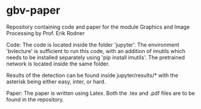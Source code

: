 # gbv-paper
Repository containing code and paper for the module Graphics and Image Processing by Prof. Erik Rodner

Code: The code is located inside the folder 'jupyter'. The environment 'bvlecture' is sufficient to run this code, with an addition of imutils which needs to be installed separately using 'pip install imutils'. The pretrained network is located inside the same folder.

Results of the detection can be found inside jupyter/results/* with the asterisk being either easy, inter, or hard.

Paper: The paper is written using Latex. Both the .tex and .pdf files are to be found in the repository.
